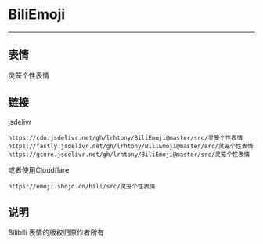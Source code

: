 # BiliEmoji
---
## 表情
灵笼个性表情
## 链接
jsdelivr
```
https://cdn.jsdelivr.net/gh/lrhtony/BiliEmoji@master/src/灵笼个性表情
https://fastly.jsdelivr.net/gh/lrhtony/BiliEmoji@master/src/灵笼个性表情
https://gcore.jsdelivr.net/gh/lrhtony/BiliEmoji@master/src/灵笼个性表情
```
或者使用Cloudflare
```
https://emoji.shojo.cn/bili/src/灵笼个性表情
```
## 说明
Bilibili 表情的版权归原作者所有
